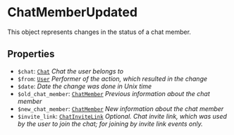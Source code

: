 # ChatMemberUpdated	

This object represents changes in the status of a chat member.	

## Properties	

- `$chat`: [`Chat`](Chat.md) _Chat the user belongs to_
- `$from`: [`User`](User.md) _Performer of the action, which resulted in the change_
- `$date`: _Date the change was done in Unix time_
- `$old_chat_member`: [`ChatMember`](ChatMember.md) _Previous information about the chat member_
- `$new_chat_member`: [`ChatMember`](ChatMember.md) _New information about the chat member_
- `$invite_link`: [`ChatInviteLink`](ChatInviteLink.md) _Optional. Chat invite link, which was used by the user to join the chat; for joining by invite link events only._

